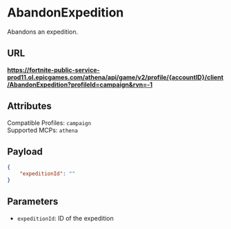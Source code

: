 # AbandonExpedition
Abandons an expedition.

## URL
**https://fortnite-public-service-prod11.ol.epicgames.com/athena/api/game/v2/profile/{accountID}/client/AbandonExpedition?profileId=campaign&rvn=-1**

## Attributes
Compatible Profiles: `campaign`  
Supported MCPs: `athena`

## Payload
```json
{
    "expeditionId": ""
}
```

## Parameters
- `expeditionId`: ID of the expedition
